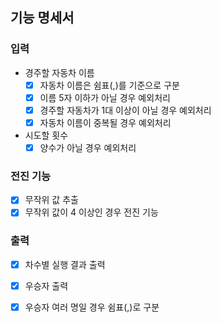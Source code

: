 ## 기능 명세서

### 입력

- 경주할 자동차 이름
    - [x] 자동차 이름은 쉼표(,)를 기준으로 구분
    - [x] 이름 5자 이하가 아닐 경우 예외처리
    - [x] 경주할 자동차가 1대 이상이 아닐 경우 예외처리
    - [x] 자동차 이름이 중복될 경우 예외처리
- 시도할 횟수
    - [x] 양수가 아닐 경우 예외처리

### 전진 기능
- [x] 무작위 값 추출
- [x] 무작위 값이 4 이상인 경우 전진 기능

### 출력
- [x] 차수별 실행 결과 출력
- [x] 우승자 출력
- [x] 우승자 여러 명일 경우 쉼표(,)로 구분

